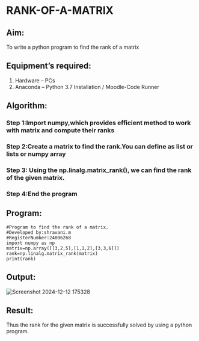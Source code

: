 # RANK-OF-A-MATRIX
## Aim:
To write a python program to find the rank of a matrix
## Equipment’s required:
1. 	Hardware – PCs
2. 	Anaconda – Python 3.7 Installation / Moodle-Code Runner
## Algorithm:
### Step 1:Import numpy,which provides efficient method to work with matrix and compute their ranks
### Step 2:Create a matrix to find the rank.You can define as list or lists or numpy array 
### Step 3: Using the np.linalg.matrix_rank(), we can find the rank of the given matrix.
### Step 4:End the program 
## Program:
```
#Program to find the rank of a matrix.
#Developed by:shravani.m 
#RegisterNumber:24006268
import numpy as np
matrix=np.array([[3,2,5],[1,1,2],[3,3,6]])
rank=np.linalg.matrix_rank(matrix)
print(rank)
```
## Output:
![Screenshot 2024-12-12 175328](https://github.com/user-attachments/assets/d1526f8d-c649-4d6b-8605-726cf13c0240)

## Result:
Thus the rank for the given matrix is successfully solved by  using a python program.

